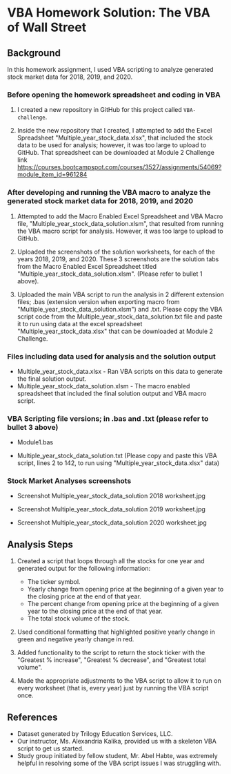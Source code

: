 # VBA Homework Solution: The VBA of Wall Street

## Background

In this homework assignment, I used VBA scripting to analyze generated stock market data for 2018, 2019, and 2020. 

### Before opening the homework spreadsheet and coding in VBA

1. I created a new repository in GitHub for this project called `VBA-challenge`. 

2. Inside the new repository that I created, I attempted to add the Excel Spreadsheet "Multiple_year_stock_data.xlsx", that included the stock data to be used for analysis; however, it was too large to upload to GitHub.  That spreadsheet can be downloaded at Module 2 Challenge link https://courses.bootcampspot.com/courses/3527/assignments/54069?module_item_id=961284

### After developing and running the VBA macro to analyze the generated stock market data for 2018, 2019, and 2020

1. Attempted to add the Macro Enabled Excel Spreadsheet and VBA Macro file, "Multiple_year_stock_data_solution.xlsm", that resulted from running the VBA macro script for analysis.  However, it was too large to upload to GitHub.  

2. Uploaded the screenshots of the solution worksheets, for each of the years 2018, 2019, and 2020.  These 3 screenshots are the solution tabs from the Macro Enabled Excel Spreadsheet titled "Multiple_year_stock_data_solution.xlsm". (Please refer to bullet 1 above).

3. Uploaded the main VBA script to run the analysis in 2 different extension files; .bas (extension version when exporting macro from "Multiple_year_stock_data_solution.xlsm") and .txt.  Please copy the VBA script code from the Multiple_year_stock_data_solution.txt file and paste it to run  using data at the excel spreadsheet "Multiple_year_stock_data.xlsx" that can be downloaded at Module 2 Challenge.  

### Files including data used for analysis and the solution output

* Multiple_year_stock_data.xlsx - Ran VBA scripts on this data to generate the final solution output.  
* Multiple_year_stock_data_solution.xlsm - The macro enabled spreadsheet that included the final solution output and VBA macro script.

### VBA Scripting file versions; in .bas and .txt (please refer to bullet 3 above)

* Module1.bas

* Multiple_year_stock_data_solution.txt (Please copy and paste this VBA script, lines 2 to 142, to run using "Multiple_year_stock_data.xlsx" data) 

### Stock Market Analyses screenshots

* Screenshot Multiple_year_stock_data_solution 2018 worksheet.jpg

* Screenshot Multiple_year_stock_data_solution 2019 worksheet.jpg

* Screenshot Multiple_year_stock_data_solution 2020 worksheet.jpg

## Analysis Steps

1. Created a script that loops through all the stocks for one year and generated output for the following information:
  	* The ticker symbol.
  	* Yearly change from opening price at the beginning of a given year to the closing price at the end of that year.
  	* The percent change from opening price at the beginning of a given year to the closing price at the end of that year.
	* The total stock volume of the stock.

2. Used conditional formatting that highlighted positive yearly change in green and negative yearly change in red.

3. Added functionality to the script to return the stock ticker with the "Greatest % increase", "Greatest % decrease", and "Greatest total volume". 

4. Made the appropriate adjustments to the VBA script to allow it to run on every worksheet (that is, every year) just by running the VBA script once.

## References

* Dataset generated by Trilogy Education Services, LLC.
* Our instructor, Ms. Alexandria Kalika, provided us with a skeleton VBA script to get us started.
* Study group initiated by fellow student, Mr. Abel Habte, was extremely helpful in resolving some of the VBA script issues I was struggling with.
